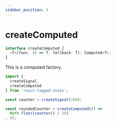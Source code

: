 ```yaml
---
sidebar_position: 3
---
```


# createComputed

```typescript
interface createComputed {
  <T>(func: () => T, fallback: T): Computed<T>;
}
```

This is a computed factory.

```typescript
import {
  createSignal,
  createComputed
} from 'react-tagged-state';

const counter = createSignal(100);

const roundedCounter = createComputed(() =>
  Math.floor(counter() / 10)
, 0);
```
